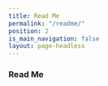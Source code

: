 ```yaml
---
title: Read Me
permalink: "/readme/"
position: 2
is_main_navigation: false
layout: page-headless
---
```


### Read Me